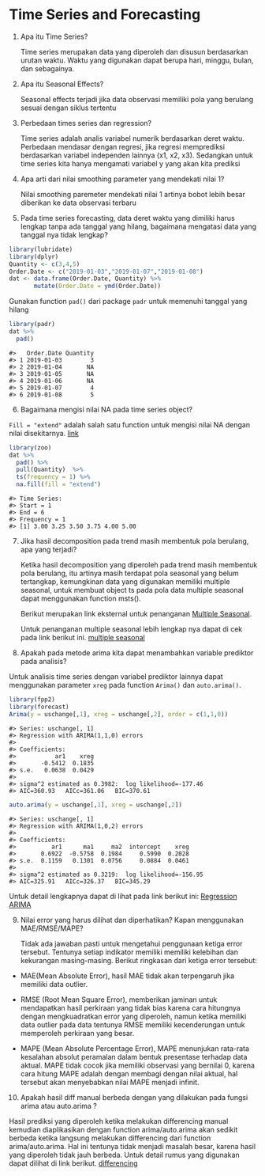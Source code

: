 # Time Series and Forecasting



1. Apa itu Time Series?

   Time series merupakan data yang diperoleh dan disusun berdasarkan urutan waktu. Waktu yang digunakan dapat berupa hari, minggu, bulan, dan sebagainya.

2. Apa itu Seasonal Effects?

   Seasonal effects terjadi jika data observasi memiliki pola yang berulang sesuai dengan siklus tertentu

3. Perbedaan times series dan regression?

    Time series adalah analis variabel numerik berdasarkan deret waktu. Perbedaan mendasar dengan regresi, jika regresi memprediksi berdasarkan variabel independen lainnya (x1, x2, x3). Sedangkan untuk time series kita hanya mengamati variabel y yang akan kita prediksi

4. Apa arti dari nilai smoothing parameter yang mendekati nilai 1?

    Nilai smoothing paremeter mendekati nilai 1 artinya bobot lebih besar diberikan ke data observasi terbaru

5. Pada time series forecasting, data deret waktu yang dimiliki harus lengkap tanpa ada tanggal yang hilang, bagaimana mengatasi data yang tanggal nya tidak lengkap?


```r
library(lubridate)
library(dplyr)
Quantity <- c(3,4,5)
Order.Date <- c("2019-01-03","2019-01-07","2019-01-08") 
dat <- data.frame(Order.Date, Quantity) %>% 
       mutate(Order.Date = ymd(Order.Date)) 
```

Gunakan function `pad()` dari package `padr` untuk memenuhi tanggal yang hilang

```r
library(padr)
dat %>% 
  pad()
```

```
#>   Order.Date Quantity
#> 1 2019-01-03        3
#> 2 2019-01-04       NA
#> 3 2019-01-05       NA
#> 4 2019-01-06       NA
#> 5 2019-01-07        4
#> 6 2019-01-08        5
```

6. Bagaimana mengisi nilai NA pada time series object?

`Fill = "extend"` adalah salah satu function untuk mengisi nilai NA dengan nilai disekitarnya. [link](https://drive.google.com/file/d/1J7yIsONtK9z3fDvkxnWiEHEoWVE1zdBS/view?usp=sharing)

```r
library(zoo)
dat %>% 
  pad() %>% 
  pull(Quantity)  %>% 
  ts(frequency = 1) %>% 
  na.fill(fill = "extend") 
```

```
#> Time Series:
#> Start = 1 
#> End = 6 
#> Frequency = 1 
#> [1] 3.00 3.25 3.50 3.75 4.00 5.00
```

7. Jika hasil decomposition pada trend masih membentuk pola berulang, apa yang terjadi?

   Ketika hasil decomposition yang diperoleh pada trend masih membentuk pola berulang, itu artinya masih terdapat pola seasonal yang belum tertangkap, kemungkinan data yang digunakan memiliki multiple seasonal, untuk membuat object ts pada pola data multiple seasonal dapat menggunakan function msts(). 
   
   Berikut merupakan link eksternal untuk penanganan [Multiple Seasonal](https://www.researchgate.net/post/How_many_components_can_I_retrieve_in_principal_component_analysis).  
   
   Untuk penanganan multiple seasonal lebih lengkap nya dapat di cek pada link berikut ini. [multiple seasonal](https://algotech.netlify.com/blog/multiple-seasonal/)

8. Apakah pada metode arima kita dapat menambahkan variable prediktor pada analisis?

Untuk analisis time series dengan variabel prediktor lainnya dapat menggunakan parameter `xreg` pada function `Arima()` dan `auto.arima()`.

```r
library(fpp2)
library(forecast)
Arima(y = uschange[,1], xreg = uschange[,2], order = c(1,1,0))
```

```
#> Series: uschange[, 1] 
#> Regression with ARIMA(1,1,0) errors 
#> 
#> Coefficients:
#>           ar1    xreg
#>       -0.5412  0.1835
#> s.e.   0.0638  0.0429
#> 
#> sigma^2 estimated as 0.3982:  log likelihood=-177.46
#> AIC=360.93   AICc=361.06   BIC=370.61
```

```r
auto.arima(y = uschange[,1], xreg = uschange[,2])
```

```
#> Series: uschange[, 1] 
#> Regression with ARIMA(1,0,2) errors 
#> 
#> Coefficients:
#>          ar1      ma1     ma2  intercept    xreg
#>       0.6922  -0.5758  0.1984     0.5990  0.2028
#> s.e.  0.1159   0.1301  0.0756     0.0884  0.0461
#> 
#> sigma^2 estimated as 0.3219:  log likelihood=-156.95
#> AIC=325.91   AICc=326.37   BIC=345.29
```

Untuk detail lengkapnya dapat di lihat pada link berikut ini: [Regression ARIMA](https://otexts.com/fpp2/regarima.html)

9. Nilai error yang harus dilihat dan diperhatikan? Kapan menggunakan MAE/RMSE/MAPE?

   Tidak ada jawaban pasti untuk mengetahui penggunaan ketiga error tersebut. Tentunya setiap indikator memiliki memiliki kelebihan dan kekurangan masing-masing. Berikut ringkasan dari ketiga error tersebut:

- MAE(Mean Absolute Error), hasil MAE tidak akan terpengaruh jika memiliki data outlier.

- RMSE (Root Mean Square Error), memberikan jaminan untuk mendapatkan hasil perkiraan yang tidak bias karena cara hitungnya dengan mengkuadratkan error yang diperoleh, namun ketika memiliki data outlier pada data tentunya RMSE memiliki kecenderungan untuk memperoleh perkiraan yang besar.

- MAPE (Mean Absolute Percentage Error), MAPE menunjukan rata-rata kesalahan absolut peramalan dalam bentuk presentase terhadap data aktual. MAPE tidak cocok jika memiliki observasi yang bernilai 0, karena cara hitung MAPE adalah dengan membagi dengan nilai aktual, hal tersebut akan menyebabkan nilai MAPE menjadi infinit.

10. Apakah hasil diff manual berbeda dengan yang dilakukan pada fungsi arima atau auto.arima ?

   Hasil prediksi yang diperoleh ketika melakukan differencing manual kemudian diaplikasikan dengan function arima/auto.arima akan sedikit berbeda ketika langsung melakukan differencing dari function arima/auto.arima. Hal ini tentunya tidak menjadi masalah besar, karena hasil yang diperoleh tidak jauh berbeda. Untuk detail rumus yang digunakan dapat dilihat di link berikut. [differencing](https://stats.stackexchange.com/questions/32634/difference-time-series-before-arima-or-within-arima)

